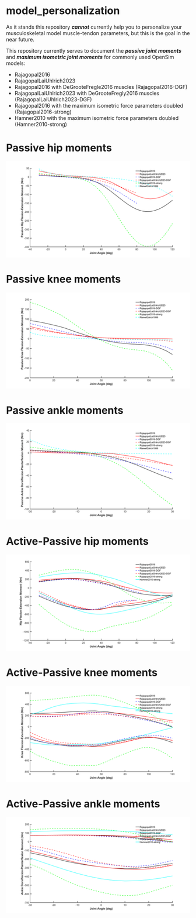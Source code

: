 # model_personalization

As it stands this repository ***cannot*** currently help you to personalize your musculoskeletal model muscle-tendon parameters, but this is the goal in the near future.

This repository currently serves to document the ***passive joint moments*** and ***maximum isometric joint moments*** for commonly used OpenSim models:
- Rajagopal2016
- RajagopalLaiUhlrich2023
- Rajagopal2016 with DeGrooteFregle2016 muscles (Rajagopal2016-DGF)
- RajagopalLaiUhlrich2023 with DeGrooteFregly2016 muscles (RajagopalLaiUhlrich2023-DGF)
- Rajagopal2016 with the maximum isometric force parameters doubled (Rajagopal2016-strong)
- Hamner2010 with the maximum isometric force parameters doubled (Hamner2010-strong)

# Passive hip moments
![Passive hip moments](Plots/passive_hip_moments.png)

# Passive knee moments
![Passive knee moments](Plots/passive_knee_moments.png)

# Passive ankle moments
![Passive ankle moments](Plots/passive_ankle_moments.png)

# Active-Passive hip moments
![Active-Passive hip moments](Plots/active_passive_hip_moments.png)

# Active-Passive knee moments
![Active-Passive knee moments](Plots/active_passive_knee_moments.png)

# Active-Passive ankle moments
![Active-Passive ankle moments](Plots/active_passive_ankle_moments.png)